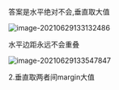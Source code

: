 答案是水平绝对不会,垂直取大值

![image-20210629133132486](C:\Users\inui\AppData\Roaming\Typora\typora-user-images\image-20210629133132486.png)

水平边距永远不会重叠

![image-20210629133547847](C:\Users\inui\AppData\Roaming\Typora\typora-user-images\image-20210629133547847.png)

2.垂直取两者间margin大值